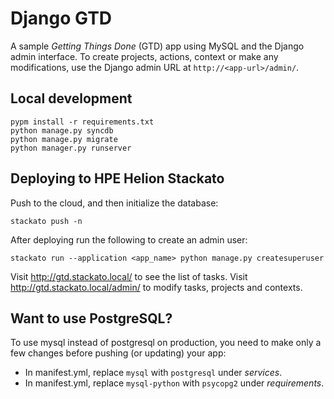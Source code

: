 # Django GTD

A sample *Getting Things Done* (GTD) app using MySQL and the Django admin
interface. To create projects, actions, context or make any modifications, use
the Django admin URL at ``http://<app-url>/admin/``.

## Local development

    pypm install -r requirements.txt
    python manage.py syncdb
    python manage.py migrate
    python manager.py runserver

## Deploying to HPE Helion Stackato

Push to the cloud, and then initialize the database:

    stackato push -n

After deploying run the following to create an admin user:

    stackato run --application <app_name> python manage.py createsuperuser

Visit http://gtd.stackato.local/ to see the list of tasks. Visit http://gtd.stackato.local/admin/ to modify tasks, projects and contexts.
 
## Want to use PostgreSQL?

To use mysql instead of postgresql on production, you need to make only a few
changes before pushing (or updating) your app:

  * In manifest.yml, replace `mysql` with `postgresql` under *services*.
  * In manifest.yml, replace `mysql-python` with `psycopg2` under *requirements*.
